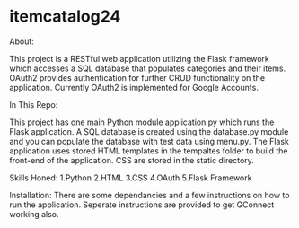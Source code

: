 # itemcatalog24
About:

This project is a RESTful web application utilizing the Flask framework which accesses a SQL database that populates categories and their items. OAuth2 provides authentication for further CRUD functionality on the application. Currently OAuth2 is implemented for Google Accounts.

In This Repo:

This project has one main Python module application.py which runs the Flask application. A SQL database is created using the database.py module and you can populate the database with test data using menu.py. The Flask application uses stored HTML templates in the tempaltes folder to build the front-end of the application. CSS are stored in the static directory.

Skills Honed:
1.Python
2.HTML
3.CSS
4.OAuth
5.Flask Framework

Installation:
There are some dependancies and a few instructions on how to run the application. Seperate instructions are provided to get GConnect working also.
